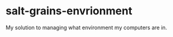 salt-grains-envrionment
=======================

My solution to managing what environment my computers are in.
